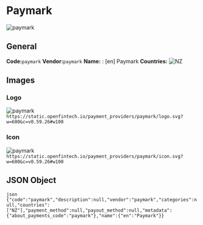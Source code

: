 # Paymark 
![paymark](https://static.openfintech.io/payment_providers/paymark/logo.svg?w=600&c=v0.59.26#w100) 
## General 
**Code:**`paymark` 
**Vendor:**`paymark` 
**Name:** 
:	[en] Paymark 
**Countries:** 
![NZ](https://cdnjs.cloudflare.com/ajax/libs/flag-icon-css/3.3.0/flags/4x3/NZ.svg#w24) 
 
## Images 
### Logo 
![paymark](https://static.openfintech.io/payment_providers/paymark/logo.svg?w=600&c=v0.59.26#w100) 
``` https://static.openfintech.io/payment_providers/paymark/logo.svg?w=600&c=v0.59.26#w100 ``` 
### Icon 
![paymark](https://static.openfintech.io/payment_providers/paymark/icon.svg?w=600&c=v0.59.26#w100) 
``` https://static.openfintech.io/payment_providers/paymark/icon.svg?w=600&c=v0.59.26#w100 ``` 
## JSON Object 
```json {"code":"paymark","description":null,"vendor":"paymark","categories":null,"countries":["NZ"],"payment_method":null,"payout_method":null,"metadata":{"about_payments_code":"paymark"},"name":{"en":"Paymark"}} ``` 
